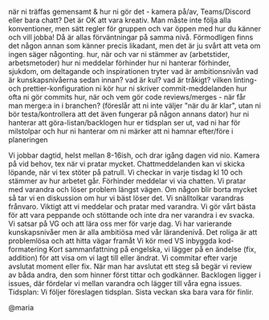 när ni träffas gemensamt & hur ni gör det - kamera på/av, Teams/Discord eller bara chatt? Det är OK att vara kreativ. Man måste inte följa alla konventioner, men sätt regler för gruppen och var öppen med hur du känner och vill jobba! Då är allas förväntningar på samma nivå. Förmodligen finns det någon annan som känner precis likadant, men det är ju svårt att veta om ingen säger någonting.
hur, när och var ni stämmer av (arbetstider, arbetsmetoder)
hur ni meddelar förhinder
hur ni hanterar förhinder, sjukdom, om deltagande och inspirationen tryter
vad är ambitionsnivån
vad är kunskapsnivåerna sedan innan?
vad är kul? vad är tråkigt?
vilken linting- och prettier-konfiguration ni kör
hur ni skriver commit-meddelanden
hur ofta ni gör commits
hur, när och vem gör code reviews/merges - när får man merge:a in i branchen? (föreslår att ni inte väljer "när du är klar", utan ni bör testa/kontrollera att det även fungerar på någon annans dator)
hur ni hanterar att göra-listan/backlogen
hur er tidsplan ser ut, vad ni har för milstolpar och hur ni hanterar om ni märker att ni hamnar efter/före i planeringen

Vi jobbar dagtid, helst mellan 8-16ish, och drar igång dagen vid nio. Kamera på vid behov, tex när vi pratar mycket. Chattmeddelanden kan vi skicka löpande,
när vi tex stöter på patrull.
Vi checkar in varje tisdag kl 10 och stämmer av hur arbetet går.
Förhinder meddelar vi via chatten.
Vi pratar med varandra och löser problem längst vägen. Om någon blir borta mycket så tar vi en diskussion om hur vi bäst löser det. Vi snälltolkar varandras
frånvaro. Viktigt att vi meddelar och pratar med varandra. Vi gör vårt bästa för att vara peppande och stöttande och inte dra ner varandra i ev svacka.
Vi satsar på VG och att lära oss mer för varje dag.
Vi har varierande kunskapsnivåer men är alla ambitiösa med vår lärandenivå.
Det roliga är att problemlösa och att hitta vägar framåt
Vi kör med VS inbyggda kod-formatering
Kort sammanfattning på engelska, vi lägger på en ändelse (fix, addition) för att visa om vi lagt till eller ändrat.
Vi commitar efter varje avslutat moment eller fix.
När man har avslutat ett steg så begär vi review av båda andra, den som hinner först tittar och godkänner. 
Backlogen ligger i issues, där fördelar vi mellan varandra och lägger till våra egna issues.
Tidsplan: Vi följer föreslagen tidsplan. Sista veckan ska bara vara för finlir.

@maria
